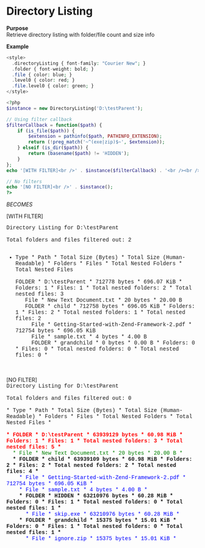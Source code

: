 Directory Listing
=================

**Purpose**<br />
Retrieve directory listing with folder/file count and size info

**Example**
```php
<style>
  .directoryListing { font-family: "Courier New"; }
  .folder { font-weight: bold; }
  .file { color: blue; }
  .level0 { color: red; }
  .file.level0 { color: green; }
</style>

<?php
$instance = new DirectoryListing('D:\testParent');

// Using filter callback
$filterCallback = function($path) {
    if (is_file($path)) {
        $extension = pathinfo($path, PATHINFO_EXTENSION);
        return (!preg_match('~^(exe|zip)$~', $extension));
    } elseif (is_dir($path)) {
        return (basename($path) != 'HIDDEN');
    }
};
echo '[WITH FILTER]<br />' . $instance($filterCallback) . '<br /><br />';

// No filters
echo '[NO FILTER]<br />' . $instance();
?>
```
_BECOMES_

<style>
  .directoryListing { font-family: "Courier New"; }
  .folder { font-weight: bold; }
  .file { color: blue; }
  .level0 { color: red; }
  .file.level0 { color: green; }
</style>
[WITH FILTER]<br /><div class="directoryListing">
Directory Listing for D:\testParent<br /><br />
Total folders and files filtered out: 2<br /><br />
* Type * Path * Total Size (Bytes) * Total Size (Human-Readable) * Folders * Files * Total Nested Folders * Total Nested Files *<br /><br />
<span class="folder level0">* FOLDER * D:\testParent * 712778 bytes * 696.07 KiB * Folders: 1 * Files: 1 * Total nested folders: 2 * Total nested files: 3 *</span><br />
&nbsp;&nbsp;<span class="file level0">* File * New Text Document.txt * 20 bytes * 20.00 B *</span><br />
&nbsp;&nbsp;<span class="folder level1">* FOLDER * child * 712758 bytes * 696.05 KiB * Folders: 1 * Files: 2 * Total nested folders: 1 * Total nested files: 2 *</span><br />
&nbsp;&nbsp;&nbsp;&nbsp;<span class="file level1">* File * Getting-Started-with-Zend-Framework-2.pdf * 712754 bytes * 696.05 KiB *</span><br />
&nbsp;&nbsp;&nbsp;&nbsp;<span class="file level1">* File * sample.txt * 4 bytes * 4.00 B *</span><br />
&nbsp;&nbsp;&nbsp;&nbsp;<span class="folder level2">* FOLDER * grandchild * 0 bytes * 0.00 B * Folders: 0 * Files: 0 * Total nested folders: 0 * Total nested files: 0 *</span><br />
</div>
<br /><br />[NO FILTER]<br /><div class="directoryListing">
Directory Listing for D:\testParent<br /><br />
Total folders and files filtered out: 0<br /><br />
* Type * Path * Total Size (Bytes) * Total Size (Human-Readable) * Folders * Files * Total Nested Folders * Total Nested Files *<br /><br />
<span class="folder level0">* FOLDER * D:\testParent * 63939129 bytes * 60.98 MiB * Folders: 1 * Files: 1 * Total nested folders: 3 * Total nested files: 5 *</span><br />
&nbsp;&nbsp;<span class="file level0">* File * New Text Document.txt * 20 bytes * 20.00 B *</span><br />
&nbsp;&nbsp;<span class="folder level1">* FOLDER * child * 63939109 bytes * 60.98 MiB * Folders: 2 * Files: 2 * Total nested folders: 2 * Total nested files: 4 *</span><br />
&nbsp;&nbsp;&nbsp;&nbsp;<span class="file level1">* File * Getting-Started-with-Zend-Framework-2.pdf * 712754 bytes * 696.05 KiB *</span><br />
&nbsp;&nbsp;&nbsp;&nbsp;<span class="file level1">* File * sample.txt * 4 bytes * 4.00 B *</span><br />
&nbsp;&nbsp;&nbsp;&nbsp;<span class="folder level2">* FOLDER * HIDDEN * 63210976 bytes * 60.28 MiB * Folders: 0 * Files: 1 * Total nested folders: 0 * Total nested files: 1 *</span><br />
&nbsp;&nbsp;&nbsp;&nbsp;&nbsp;&nbsp;<span class="file level2">* File * skip.exe * 63210976 bytes * 60.28 MiB *</span><br />
&nbsp;&nbsp;&nbsp;&nbsp;<span class="folder level2">* FOLDER * grandchild * 15375 bytes * 15.01 KiB * Folders: 0 * Files: 1 * Total nested folders: 0 * Total nested files: 1 *</span><br />
&nbsp;&nbsp;&nbsp;&nbsp;&nbsp;&nbsp;<span class="file level2">* File * ignore.zip * 15375 bytes * 15.01 KiB *</span><br />
</div>